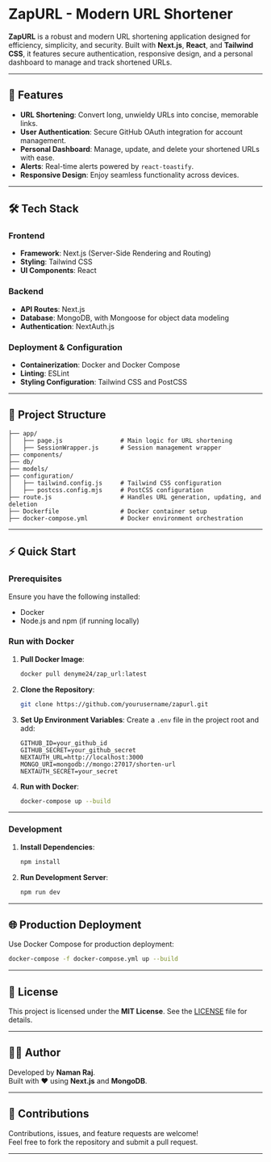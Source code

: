 # ZapURL - Modern URL Shortener

**ZapURL** is a robust and modern URL shortening application designed for efficiency, simplicity, and security. Built with **Next.js**, **React**, and **Tailwind CSS**, it features secure authentication, responsive design, and a personal dashboard to manage and track shortened URLs.

---

## 🚀 Features

- **URL Shortening**: Convert long, unwieldy URLs into concise, memorable links.
- **User Authentication**: Secure GitHub OAuth integration for account management.
- **Personal Dashboard**: Manage, update, and delete your shortened URLs with ease.
- **Alerts**: Real-time alerts powered by `react-toastify`.
- **Responsive Design**: Enjoy seamless functionality across devices.

---

## 🛠 Tech Stack

### Frontend

- **Framework**: Next.js (Server-Side Rendering and Routing)
- **Styling**: Tailwind CSS
- **UI Components**: React

### Backend

- **API Routes**: Next.js
- **Database**: MongoDB, with Mongoose for object data modeling
- **Authentication**: NextAuth.js

### Deployment & Configuration

- **Containerization**: Docker and Docker Compose
- **Linting**: ESLint
- **Styling Configuration**: Tailwind CSS and PostCSS

---

## 📂 Project Structure

```
├── app/
│   ├── page.js                # Main logic for URL shortening
│   ├── SessionWrapper.js      # Session management wrapper
├── components/
├── db/
├── models/
├── configuration/
│   ├── tailwind.config.js     # Tailwind CSS configuration
│   ├── postcss.config.mjs     # PostCSS configuration
├── route.js                   # Handles URL generation, updating, and deletion
├── Dockerfile                 # Docker container setup
├── docker-compose.yml         # Docker environment orchestration
```

---

## ⚡ Quick Start

### Prerequisites

Ensure you have the following installed:

- Docker
- Node.js and npm (if running locally)

### Run with Docker

1. **Pull Docker Image**:

   ```bash
   docker pull denyme24/zap_url:latest
   ```

2. **Clone the Repository**:

   ```bash
   git clone https://github.com/yourusername/zapurl.git
   ```

3. **Set Up Environment Variables**:
   Create a `.env` file in the project root and add:

   ```env
   GITHUB_ID=your_github_id
   GITHUB_SECRET=your_github_secret
   NEXTAUTH_URL=http://localhost:3000
   MONGO_URI=mongodb://mongo:27017/shorten-url
   NEXTAUTH_SECRET=your_secret
   ```

4. **Run with Docker**:
   ```bash
   docker-compose up --build
   ```

---

### Development

1. **Install Dependencies**:

   ```bash
   npm install
   ```

2. **Run Development Server**:
   ```bash
   npm run dev
   ```

---

## 🌐 Production Deployment

Use Docker Compose for production deployment:

```bash
docker-compose -f docker-compose.yml up --build
```

---

## 📄 License

This project is licensed under the **MIT License**. See the [LICENSE](LICENSE) file for details.

---

## 👨‍💻 Author

Developed by **Naman Raj**.  
Built with ❤️ using **Next.js** and **MongoDB**.

---

## 🤝 Contributions

Contributions, issues, and feature requests are welcome!  
Feel free to fork the repository and submit a pull request.

---
